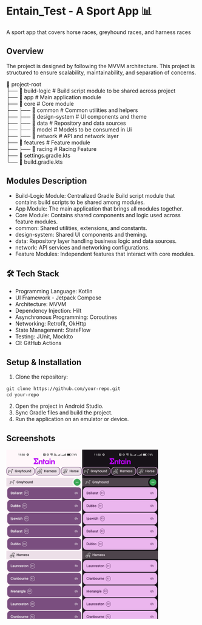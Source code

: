 # Entain_Test - A Sport App 📊

A sport app that covers horse races, greyhound races, and harness races

## Overview
The project is designed by following the MVVM architecture. This project is structured to ensure scalability, maintainability, and separation of concerns.

📂 project-root<br>
├── 📂 build-logic        # Build script module to be shared across project<br>
├── 📂 app                # Main application module<br>
├── 📂 core               # Core module<br>
├── ├── 📂 common         # Common utilities and helpers<br>
├── ├── 📂 design-system  # UI components and theme<br>
├── ├── 📂 data           # Repository and data sources<br>
├── ├── 📂 model          # Models to be consumed  in Ui<br>
├── ├── 📂 network        # API and network layer<br>
├── 📂 features           # Feature module<br>
├── ├── 📂 racing         # Racing Feature<br>
├── 📄 settings.gradle.kts<br>
└── 📄 build.gradle.kts<br>

## Modules Description
- Build-Logic Module: Centralized Gradle Build script module that contains build scripts to be shared among modules.
- App Module: The main application that brings all modules together.
- Core Module: Contains shared components and logic used across feature modules.
- common: Shared utilities, extensions, and constants.
- design-system: Shared UI components and theming.
- data: Repository layer handling business logic and data sources.
- network: API services and networking configurations.
- Feature Modules: Independent features that interact with core modules.

## 🛠️ Tech Stack
- Programming Language: Kotlin
- UI Framework - Jetpack Compose
- Architecture: MVVM
- Dependency Injection: Hilt
- Asynchronous Programming: Coroutines
- Networking: Retrofit, OkHttp
- State Management: StateFlow
- Testing: JUnit, Mockito
- CI: GitHub Actions

## Setup & Installation

1. Clone the repository:
```
git clone https://github.com/your-repo.git 
cd your-repo
```
2. Open the project in Android Studio.
3. Sync Gradle files and build the project.
4. Run the application on an emulator or device.

## Screenshots
<img src="https://github.com/winphyoethu/entain_test/blob/main/screenshots/lightmode.jpg?raw=true" width="200" alt="lightmode"/><img src="https://github.com/winphyoethu/entain_test/blob/main/screenshots/darkmode.jpg?raw=true" width="200" alt="darkmode"/>
